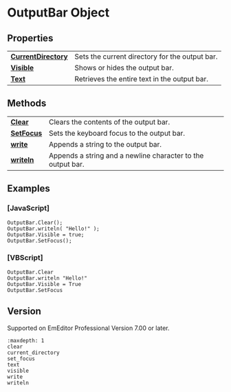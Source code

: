 # OutputBar Object

## Properties

|     |     |
| --- | --- |
| **[CurrentDirectory](current_directory)** | Sets the current directory for the output bar. |
| **[Visible](visible)** | Shows or hides the output bar. |
| **[Text](text)** | Retrieves the entire text in the output bar. |

## Methods

|     |     |
| --- | --- |
| **[Clear](clear)** | Clears the contents of the output bar. |
| **[SetFocus](set_focus)** | Sets the keyboard focus to the output bar. |
| **[write](write)** | Appends a string to the output bar. |
| **[writeln](writeln)** | Appends a string and a newline character to the output bar. |

## Examples

### \[JavaScript\]

```
OutputBar.Clear();
OutputBar.writeln( "Hello!" );
OutputBar.Visible = true;
OutputBar.SetFocus();
```

### \[VBScript\]

```
OutputBar.Clear
OutputBar.writeln "Hello!"
OutputBar.Visible = True
OutputBar.SetFocus
```

## Version

Supported on EmEditor Professional Version 7.00 or later.


```{toctree}
:maxdepth: 1
clear
current_directory
set_focus
text
visible
write
writeln
```
